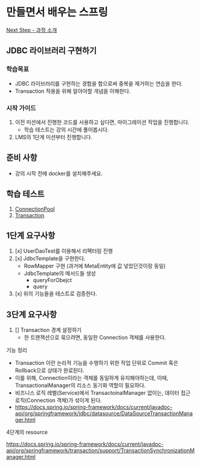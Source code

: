 # 만들면서 배우는 스프링
[Next Step - 과정 소개](https://edu.nextstep.camp/c/4YUvqn9V)

## JDBC 라이브러리 구현하기

### 학습목표
- JDBC 라이브러리를 구현하는 경험을 함으로써 중복을 제거하는 연습을 한다.
- Transaction 적용을 위해 알아야할 개념을 이해한다.

### 시작 가이드
1. 이전 미션에서 진행한 코드를 사용하고 싶다면, 마이그레이션 작업을 진행합니다.
    - 학습 테스트는 강의 시간에 풀어봅시다.
2. LMS의 1단계 미션부터 진행합니다.

## 준비 사항
- 강의 시작 전에 docker를 설치해주세요.

## 학습 테스트
1. [ConnectionPool](study/src/test/java/connectionpool)
2. [Transaction](study/src/test/java/transaction)



## 1단계 요구사항


1. [x] UserDaoTest를 이용해서 리팩터링 진행
2. [x] JdbcTemplate을 구현한다.  
   - RowMapper 구현  (과거에 MetaEntity에 값 넣었던것이랑 동일)
   - JdbcTemplate의 메서드들 생성
     - queryForObejct
     - query
3. [x] 위의 기능들을 테스트로 검증한다.










## 3단계 요구사항


1. [] Transaction 경계 설정하기
   - 한 트랜잭션으로 묶으려면, 동일한 Connection 객체를 사용한다.



기능 정리
- Transaction 이란 논리적 기능을 수행하기 위한 작업 단위로 Commit 혹은 Rollback으로 상태가 완료된다.
- 이를 위해, Connection이라는 객체를 동일하게 유지해야하는데, 이때, TransactionalManager의 리소스 동기화 역할이 필요하다.
- 비즈니스 로직 레벨(Service)에서 TransactoinalManager 없이는, 데이터 접근 로직(Connection 객체)가 섞이게 된다.
-   https://docs.spring.io/spring-framework/docs/current/javadoc-api/org/springframework/jdbc/datasource/DataSourceTransactionManager.html


4단계의 resource 

https://docs.spring.io/spring-framework/docs/current/javadoc-api/org/springframework/transaction/support/TransactionSynchronizationManager.html
